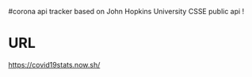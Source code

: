#corona api tracker
based on John Hopkins University CSSE public api !

# URL

<https://covid19stats.now.sh/>
